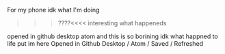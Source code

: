 For my phone
idk what I'm doing
>>>????<<<<
interesting what happeneds





























opened in github desktop atom and this is so borining idk what happned to life put im here
Opened in Github Desktop / Atom / Saved / Refreshed 
